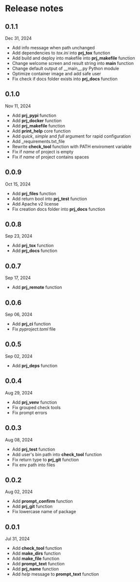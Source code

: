 # Release notes

## 0.1.1
Dec 31, 2024
- Add info message when path unchanged
- Add dependencies to _tox.ini_ into **prj_tox** function
- Add build and deploy into makefile into **prj_makefile** function
- Change welcome screen and result string into **main** function
- Change default output of \_\_main\_\_.py Python module
- Optimize container image and add safe user
- Fix check if docs folder exists into **prj_docs** function

## 0.1.0
Nov 11, 2024
- Add **prj_pypi** function
- Add **prj_docker** function
- Add **prj_makefile** function
- Add **print_help** core function
- Add _quick_, _simple_ and _full_ argument for rapid configuration
- Add _requirements.txt_file
- Rewrite **check_tool** function with PATH enviroment variable
- Fix if _name_ of project is empty
- Fix if _name_ of project contains spaces

## 0.0.9
Oct 15, 2024
- Add **prj_files** function
- Add return bool into **prj_test** function
- Add Apache v2 license
- Fix creation docs folder into **prj_docs** function

## 0.0.8
Sep 23, 2024
- Add **prj_tox** function
- Add **prj_docs** function

## 0.0.7
Sep 17, 2024
- Add **prj_remote** function

## 0.0.6
Sep 06, 2024
- Add **prj_ci** function
- Fix _pyproject.toml_ file

## 0.0.5
Sep 02, 2024
- Add **prj_deps** function

## 0.0.4
Aug 29, 2024
- Add **prj_venv** function
- Fix grouped check tools
- Fix prompt errors

## 0.0.3
Aug 08, 2024
- Add **prj_test** function
- Add user's bin path into **check_tool** function
- Fix return type to **prj_git** function
- Fix env path into files

## 0.0.2
Aug 02, 2024
- Add **prompt_confirm** function
- Add **prj_git** function
- Fix lowercase name of package

## 0.0.1
Jul 31, 2024
- Add **check_tool** function
- Add **make_dirs** function
- Add **make_file** function
- Add **prompt_text** function
- Add **prj_name** function
- Add _help_ message to **prompt_text** function

